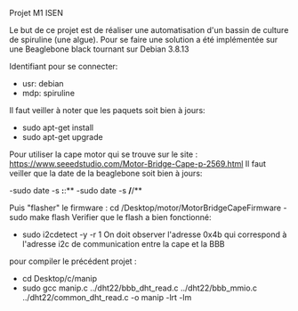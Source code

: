 Projet M1 ISEN

Le but de ce projet est de réaliser une automatisation d'un bassin de culture de spiruline (une algue).
Pour se faire une solution a été implémentée sur une Beaglebone black tournant sur Debian 3.8.13

Identifiant pour se connecter: 
- usr: debian
- mdp: spiruline

Il faut veiller à noter que les paquets soit bien à jours:
 - sudo apt-get install 
 - sudo apt-get upgrade

Pour utiliser la cape motor qui se trouve sur le site : https://www.seeedstudio.com/Motor-Bridge-Cape-p-2569.html
Il faut veiller que la date de la beaglebone soit bien à jours:

-sudo date -s **:**:** 
-sudo date -s **/**/**

Puis "flasher" le firmware : 
cd /Desktop/motor/MotorBridgeCapeFirmware 
-sudo make flash 
Verifier que le flash a bien fonctionné:
- sudo i2cdetect -y -r 1
On doit observer l'adresse 0x4b qui correspond à l'adresse i2c de communication entre la cape et la BBB

pour compiler le précédent projet :

- cd Desktop/c/manip
- sudo gcc manip.c ../dht22/bbb_dht_read.c ../dht22/bbb_mmio.c ../dht22/common_dht_read.c -o manip -lrt -lm
